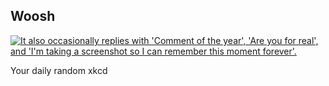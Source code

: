 ## Woosh
[![It also occasionally replies with 'Comment of the year', 'Are you for real', and 'I'm taking a screenshot so I can remember this moment forever'.](https://imgs.xkcd.com/comics/woosh.png)](https://xkcd.com/1627/ "It also occasionally replies with 'Comment of the year', 'Are you for real', and 'I'm taking a screenshot so I can remember this moment forever'.")

Your daily random xkcd
